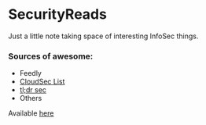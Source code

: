# SecurityReads
Just a little note taking space of interesting InfoSec things. 


### Sources of awesome:
 
  * Feedly
  * [CloudSec List](https://cloudseclist.com/past-issues/)
  * [tl;dr sec](https://tldrsec.com/newsletter/)
  * Others


Available [here](https://znb.github.io/SecurityReads/)


